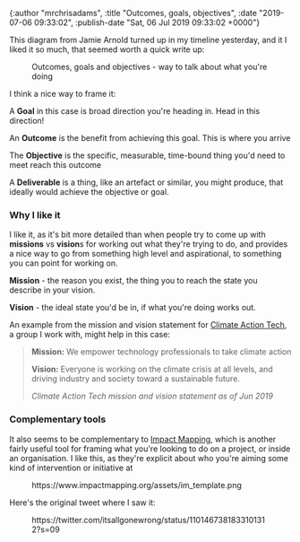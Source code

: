 

{:author "mrchrisadams", :title "Outcomes, goals, objectives", :date "2019-07-06 09:33:02", :publish-date "Sat, 06 Jul 2019 09:33:02 +0000"}



<!-- content below -->

<!-- wp:paragraph -->
<p>This diagram from Jamie Arnold turned up in my timeline yesterday, and it I liked it so much, that seemed worth a quick write up:</p>
<!-- /wp:paragraph -->

<!-- wp:image -->
<figure class="wp-block-image"><img src="https://pbs.twimg.com/media/D0kysh1WkAAiABL?format=jpg&amp;name=large" alt="" /><figcaption>Outcomes, goals and objectives - way to talk about what you're doing</figcaption></figure>
<!-- /wp:image -->

<!-- wp:paragraph -->
<p>I think a nice way to frame it:</p>
<!-- /wp:paragraph -->

<!-- wp:paragraph -->
<p>A <strong>Goal</strong> in this case is broad direction  you're heading in. Head in this direction!</p>
<!-- /wp:paragraph -->

<!-- wp:paragraph -->
<p>An <strong>Outcome</strong> is the benefit from achieving this goal. This is where you arrive</p>
<!-- /wp:paragraph -->

<!-- wp:paragraph -->
<p>The <strong>Objective</strong> is the specific, measurable, time-bound thing you'd need to meet reach this outcome</p>
<!-- /wp:paragraph -->

<!-- wp:paragraph -->
<p>A <strong>Deliverable</strong> is a thing, like an artefact or similar, you might produce, that ideally would achieve the objective or goal.</p>
<!-- /wp:paragraph -->

<!-- wp:heading {"level":3} -->
<h3>Why I like it</h3>
<!-- /wp:heading -->

<!-- wp:paragraph -->
<p>I like it, as it's bit more detailed than when people try to come up with   <strong>missions</strong> vs <strong>vision</strong>s for working out what they're trying to do, and provides a nice way to go from something high level and aspirational, to something you can point for working on.</p>
<!-- /wp:paragraph -->

<!-- wp:paragraph -->
<p><strong>Mission</strong> - the reason you exist, the thing you to reach the state you describe in your vision.</p>
<!-- /wp:paragraph -->

<!-- wp:paragraph -->
<p><strong>Vision</strong> - the ideal state you'd be in, if what you're doing works out.</p>
<!-- /wp:paragraph -->

<!-- wp:paragraph -->
<p>An example from the mission and vision statement for <a href="http://climateaction.tech/">Climate Action Tech</a>, a group I work with, might help in this case:</p>
<!-- /wp:paragraph -->

<!-- wp:quote -->
<blockquote class="wp-block-quote"><p><strong>Mission:</strong> We empower technology professionals to take climate action</p><p><strong>Vision:</strong> Everyone is working on the climate crisis at all levels, and driving industry and society toward a sustainable future.</p><cite>Climate Action Tech  mission and vision statement as of Jun 2019</cite></blockquote>
<!-- /wp:quote -->

<!-- wp:heading {"level":3} -->
<h3>Complementary tools</h3>
<!-- /wp:heading -->

<!-- wp:paragraph -->
<p>It also seems to be complementary to <a href="https://www.impactmapping.org/">Impact Mapping</a>, which is another fairly useful tool for framing what you're looking to do on a project, or inside an organisation. I like this, as they're explicit about who you're aiming some kind of intervention or initiative at</p>
<!-- /wp:paragraph -->

<!-- wp:embed {"url":"https://www.impactmapping.org/assets/im_template.png","type":"rich","providerNameSlug":"","className":""} -->
<figure class="wp-block-embed is-type-rich"><div class="wp-block-embed__wrapper">
https://www.impactmapping.org/assets/im_template.png
</div></figure>
<!-- /wp:embed -->

<!-- wp:paragraph -->
<p>Here's the original tweet where I saw it:</p>
<!-- /wp:paragraph -->

<!-- wp:core-embed/twitter {"url":"https://twitter.com/itsallgonewrong/status/1101467381833101312?s=09","type":"rich","providerNameSlug":"","className":""} -->
<figure class="wp-block-embed-twitter wp-block-embed is-type-rich"><div class="wp-block-embed__wrapper">
https://twitter.com/itsallgonewrong/status/1101467381833101312?s=09
</div></figure>
<!-- /wp:core-embed/twitter -->

<!-- wp:paragraph -->
<p></p>
<!-- /wp:paragraph -->

<!-- wp:paragraph -->
<p> </p>
<!-- /wp:paragraph -->

